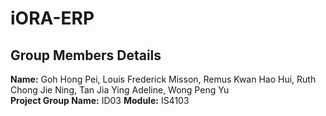 # iORA-ERP

## Group Members Details
**Name:** Goh Hong Pei, Louis Frederick Misson, Remus Kwan Hao Hui, Ruth Chong Jie Ning, Tan Jia Ying Adeline, Wong Peng Yu  
**Project Group Name:** ID03 
**Module:** IS4103  